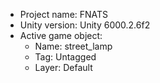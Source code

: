 <!-- UNITY CODE ASSIST INSTRUCTIONS START -->
- Project name: FNATS
- Unity version: Unity 6000.2.6f2
- Active game object:
  - Name: street_lamp
  - Tag: Untagged
  - Layer: Default
<!-- UNITY CODE ASSIST INSTRUCTIONS END -->